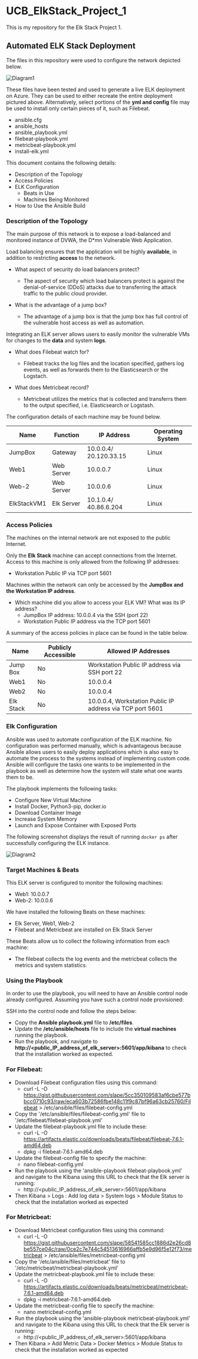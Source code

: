 # UCB_ElkStack_Project_1
This is my repository for the Elk Stack Project 1.

## Automated ELK Stack Deployment

The files in this repository were used to configure the network depicted below.

![Diagram1](https://github.com/maytineeapiwansri/UCB_ElkStack_Project_1/blob/main/Diagrams/HW_12_Cloud_Network_Diagram-Elk%20Stack%20Diagram.drawio.png)

These files have been tested and used to generate a live ELK deployment on Azure. They can be used to either recreate the entire deployment pictured above. Alternatively, select portions of the **yml and config** file may be used to install only certain pieces of it, such as Filebeat.

  - ansible.cfg
  - ansible_hosts
  - ansible_playbook.yml
  - filebeat-playbook.yml
  - metricbeat-playbook.yml
  - install-elk.yml

This document contains the following details:
- Description of the Topology
- Access Policies
- ELK Configuration
  - Beats in Use
  - Machines Being Monitored
- How to Use the Ansible Build


### Description of the Topology

The main purpose of this network is to expose a load-balanced and monitored instance of DVWA, the D*mn Vulnerable Web Application.

Load balancing ensures that the application will be highly **available**, in addition to restricting **access** to the network.

- What aspect of security do load balancers protect?
  - The aspect of security which load balancers protect is against the denial-of-service (DDoS) attacks due to transferring the attack traffic to the public cloud provider. 

- What is the advantage of a jump box?
  - The advantage of a jump box is that the jump box has full control of the vulnerable host access as well as automation.

Integrating an ELK server allows users to easily monitor the vulnerable VMs for changes to the **data** and system **logs**.
- What does Filebeat watch for?
  - Filebeat tracks the log files and the location specified, gathers log events, as well as forwards them to the Elasticsearch or the Logstach.

- What does Metricbeat record?
  - Metricbeat utilizes the metrics that is collected and transferrs them to the output specified, i.e. Elasticsearch or Logstash.

The configuration details of each machine may be found below.

| Name          | Function      | IP Address                | Operating System  |
|---------------|---------------|---------------------------|-------------------|
| JumpBox       | Gateway       | 10.0.0.4/ 20.120.33.15    | Linux             |
| Web1          | Web Server    | 10.0.0.7                  | Linux             |
| Web-2         | Web Server    | 10.0.0.6                  | Linux             |
| ElkStackVM1   | Elk Server    | 10.1.0.4/ 40.86.6.204     | Linux             |


### Access Policies

The machines on the internal network are not exposed to the public Internet. 

Only the **Elk Stack** machine can accept connections from the Internet. Access to this machine is only allowed from the following IP addresses:
- Workstation Public IP via TCP port 5601

Machines within the network can only be accessed by the **JumpBox and the Workstation IP address**.
- Which machine did you allow to access your ELK VM? What was its IP address?
  - JumpBox IP address: 10.0.0.4 via the SSH (port 22)
  - Workstation Public IP address via the TCP port 5601

A summary of the access policies in place can be found in the table below.

| Name      | Publicly Accessible | Allowed IP Addresses                                       |
|-----------|---------------------|------------------------------------------------------------|
| Jump Box  | No                  | Workstation Public IP address via SSH port 22              |
| Web1      | No                  | 10.0.0.4                                                   |
| Web2      | No                  | 10.0.0.4                                                   |
| Elk Stack | No                  | 10.0.0.4, Workstation Public IP address via TCP port 5601  |

### Elk Configuration

Ansible was used to automate configuration of the ELK machine. No configuration was performed manually, which is advantageous because Ansible allows users to easily deploy applications which is also easy to automate the process to the systems instead of implementing custom code. Ansible will configure the tasks one wants to be implemented in the playbook as well as determine how the system will state what one wants them to be.

The playbook implements the following tasks:
- Configure New Virtual Machine
- Install Docker, Python3-pip, docker.io
- Download Container Image
- Increase System Memory
- Launch and Expose Container with Exposed Ports

The following screenshot displays the result of running `docker ps` after successfully configuring the ELK instance.

![Diagram2](https://github.com/maytineeapiwansri/UCB_ElkStack_Project_1/blob/main/Diagrams/docker_ps.PNG)

### Target Machines & Beats
This ELK server is configured to monitor the following machines:
- Web1: 10.0.0.7
- Web-2: 10.0.0.6

We have installed the following Beats on these machines:
- Elk Server, Web1, Web-2
- Filebeat and Metricbeat are installed on Elk Stack Server

These Beats allow us to collect the following information from each machine:
- The filebeat collects the log events and the metricbeat collects the metrics and system statistics.

### Using the Playbook
In order to use the playbook, you will need to have an Ansible control node already configured. Assuming you have such a control node provisioned: 

SSH into the control node and follow the steps below:
- Copy the **Ansible playbook.yml** file to **/etc/files**.
- Update the **/etc/ansible/hosts** file to include the **virtual machines** running the playbook.
- Run the playbook, and navigate to **http://<public_IP_address_of_elk_server>:5601/app/kibana** to check that the installation worked as expected.

### **For Filebeat:**
- Download Filebeat configuration files using this command:
  - curl -L -O https://gist.githubusercontent.com/slape/5cc350109583af6cbe577bbcc0710c93/raw/eca603b72586fbe148c11f9c87bf96a63cb25760/Filebeat > /etc/ansible/files/filebeat-config.yml
- Copy the '/etc/ansible/files/filebeat-config.yml' file to '/etc/filebeat/filebeat-playbook.yml'
- Update the filebeat-playbook.yml file to include these:
  - curl -L -O https://artifacts.elastic.co/downloads/beats/filebeat/filebeat-7.6.1-amd64.deb
  - dpkg -i filebeat-7.6.1-amd64.deb
- Update the filebeat-config file to specify the machine:
  - nano filebeat-config.yml
- Run the playbook using the 'ansible-playbook filebeat-playbook.yml' and navigate to the Kibana using this URL to check that the Elk server is running:
  - http://<public_IP_address_of_elk_server>:5601/app/kibana
- Then Kibana > Logs : Add log data > System logs > Module Status to check that the installation worked as expected


### **For Metricbeat:**
- Download Metricbeat configuration files using this command:
  - curl -L -O https://gist.githubusercontent.com/slape/58541585cc1886d2e26cd8be557ce04c/raw/0ce2c7e744c54513616966affb5e9d96f5e12f73/metricbeat > /etc/ansible/files/metricbeat-config.yml
- Copy the '/etc/ansible/files/metricbeat' file to '/etc/metricbeat/metricbeat-playbook.yml'
- Update the metricbeat-playbook.yml file to include these:
  - curl -L -O https://artifacts.elastic.co/downloads/beats/metricbeat/metricbeat-7.6.1-amd64.deb
  - dpkg -i metricbeat-7.6.1-amd64.deb
- Update the metricbeat-config file to specify the machine:
  - nano metricbeat-config.yml
- Run the playbook using the 'ansible-playbook metricbeat-playbook.yml' and navigate to the Kibana using this URL to check that the Elk server is running:
  - http://<public_IP_address_of_elk_server>:5601/app/kibana
- Then Kibana > Add Metric Data > Docker Metrics > Module Status to check that the installation worked as expected
